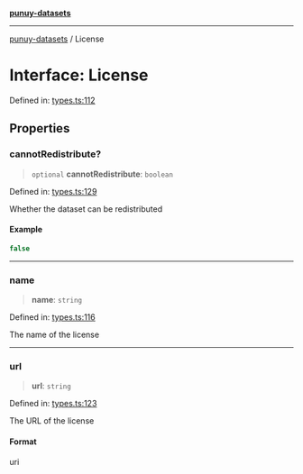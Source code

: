 [**punuy-datasets**](../README.md)

***

[punuy-datasets](../README.md) / License

# Interface: License

Defined in: [types.ts:112](https://github.com/andrefs/punuy-datasets/blob/03851b8f48601847a6d913b268f740f2a64bc939/src/lib/types.ts#L112)

## Properties

### cannotRedistribute?

> `optional` **cannotRedistribute**: `boolean`

Defined in: [types.ts:129](https://github.com/andrefs/punuy-datasets/blob/03851b8f48601847a6d913b268f740f2a64bc939/src/lib/types.ts#L129)

Whether the dataset can be redistributed

#### Example

```ts
false
```

***

### name

> **name**: `string`

Defined in: [types.ts:116](https://github.com/andrefs/punuy-datasets/blob/03851b8f48601847a6d913b268f740f2a64bc939/src/lib/types.ts#L116)

The name of the license

***

### url

> **url**: `string`

Defined in: [types.ts:123](https://github.com/andrefs/punuy-datasets/blob/03851b8f48601847a6d913b268f740f2a64bc939/src/lib/types.ts#L123)

The URL of the license

#### Format

uri
